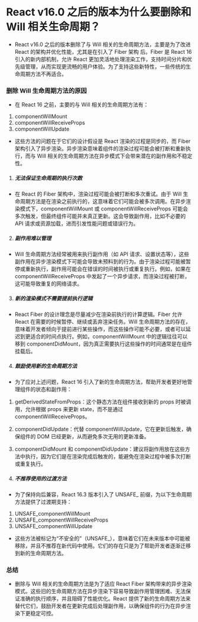 # React v16.0 之后的版本为什么要删除和 Will 相关生命周期？

- React v16.0 之后的版本删除了与 Will 相关的生命周期方法，主要是为了改进 React 的架构并优化性能，尤其是在引入了 Fiber 架构 后。Fiber 是 React 16 引入的新内部机制，允许 React 更加灵活地处理渲染工作，支持时间分片和优先级管理，从而实现更流畅的用户体验。为了支持这些新特性，一些传统的生命周期方法不再适合。

### 删除 Will 生命周期方法的原因

- 在 React 16 之前，主要的与 Will 相关的生命周期方法有：

1. componentWillMount
2. componentWillReceiveProps
3. componentWillUpdate

- 这些方法的问题在于它们的设计假设是 React 渲染的过程是同步的，而 Fiber 架构引入了异步渲染。异步渲染意味着组件的渲染过程可能会被打断和重新执行，而与 Will 相关的生命周期方法在异步模式下会带来潜在的副作用和不稳定性。

1. ##### 无法保证生命周期的执行次数

- 在 React 的 Fiber 架构中，渲染过程可能会被打断和多次重试。由于 Will 生命周期方法是在渲染之前执行的，这意味着它们可能会被多次调用。在异步渲染模式下，componentWillMount 或 componentWillReceiveProps 可能会多次触发，但最终组件可能并未真正更新。这会导致副作用，比如不必要的 API 请求或资源加载，进而引发性能问题或错误行为。

2. ##### 副作用难以管理

- Will 生命周期方法经常被用来执行副作用（如 API 请求、设置状态等），这些副作用在异步渲染模式下可能会导致未预料到的行为。由于渲染过程可能被暂停或重新执行，副作用可能会在错误的时间被执行或重复执行。例如，如果在 componentWillReceiveProps 中发起了一个异步请求，而渲染过程被打断，这可能导致重复的网络请求。

3. ##### 新的渲染模式不需要提前执行逻辑

- React Fiber 的设计理念是尽量减少在渲染前执行的计算逻辑。Fiber 允许 React 在需要的时候暂停、继续或丢弃渲染任务。Will 生命周期方法的存在，意味着开发者倾向于提前进行某些操作，而这些操作可能不必要，或者可以延迟到更适合的时间点执行。例如，componentWillMount 中的逻辑往往可以移到 componentDidMount，因为真正需要执行这些操作的时间通常是在组件挂载后。

4. ##### 鼓励使用新的生命周期方法

- 为了应对上述问题，React 16 引入了新的生命周期方法，帮助开发者更好地管理组件的状态和副作用：

1. getDerivedStateFromProps：这个静态方法在组件接收到新的 props 时被调用，允许根据 props 来更新 state，而不是通过 componentWillReceiveProps。
2. componentDidUpdate：代替 componentWillUpdate，它在更新后触发，确保组件的 DOM 已经更新，从而避免多次无用的更新准备。
3. componentDidMount 和 componentDidUpdate：建议将副作用放在这些方法中执行，因为它们是在渲染完成后触发的，能避免在渲染过程中被多次打断或重复执行。

4. ##### 不推荐使用的过渡方法

- 为了保持向后兼容，React 16.3 版本引入了 UNSAFE\_ 前缀，为以下生命周期方法提供了过渡期支持：

1. UNSAFE_componentWillMount
2. UNSAFE_componentWillReceiveProps
3. UNSAFE_componentWillUpdate

- 这些方法被标记为“不安全的”（UNSAFE\_），意味着它们在未来版本中可能被移除，并且不推荐在新代码中使用。它们的存在只是为了帮助开发者逐渐迁移到新的生命周期方法。

### 总结

- 删除与 Will 相关的生命周期方法是为了适应 React Fiber 架构带来的异步渲染模式。这些旧的生命周期方法在异步渲染下容易导致副作用管理困难、无法保证准确的执行顺序，并且阻碍了性能优化。React 提供了新的生命周期方法来替代它们，鼓励开发者在更新完成后处理副作用，以确保组件的行为在异步渲染下更稳定可控。
